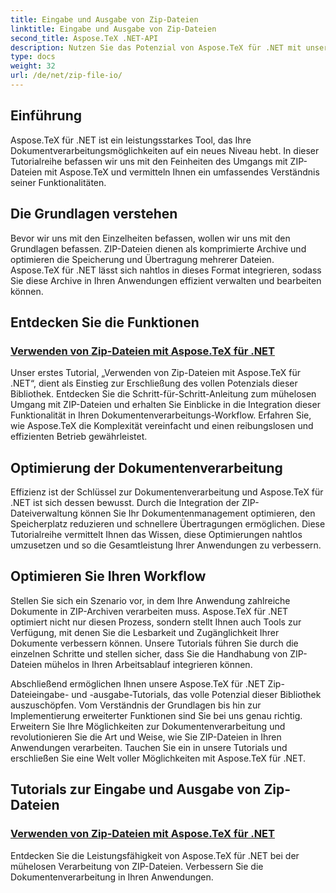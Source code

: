 ```yaml
---
title: Eingabe und Ausgabe von Zip-Dateien
linktitle: Eingabe und Ausgabe von Zip-Dateien
second_title: Aspose.TeX .NET-API
description: Nutzen Sie das Potenzial von Aspose.TeX für .NET mit unseren Tutorials zur Eingabe und Ausgabe von Zip-Dateien. Entdecken Sie die Handhabung von ZIP-Dateien und die Dokumentenverarbeitung für Ihre Anwendungen.
type: docs
weight: 32
url: /de/net/zip-file-io/
---
```

## Einführung

Aspose.TeX für .NET ist ein leistungsstarkes Tool, das Ihre Dokumentverarbeitungsmöglichkeiten auf ein neues Niveau hebt. In dieser Tutorialreihe befassen wir uns mit den Feinheiten des Umgangs mit ZIP-Dateien mit Aspose.TeX und vermitteln Ihnen ein umfassendes Verständnis seiner Funktionalitäten.

## Die Grundlagen verstehen
Bevor wir uns mit den Einzelheiten befassen, wollen wir uns mit den Grundlagen befassen. ZIP-Dateien dienen als komprimierte Archive und optimieren die Speicherung und Übertragung mehrerer Dateien. Aspose.TeX für .NET lässt sich nahtlos in dieses Format integrieren, sodass Sie diese Archive in Ihren Anwendungen effizient verwalten und bearbeiten können.

## Entdecken Sie die Funktionen
### [Verwenden von Zip-Dateien mit Aspose.TeX für .NET](./zip-files-aspose-tex/)
Unser erstes Tutorial, „Verwenden von Zip-Dateien mit Aspose.TeX für .NET“, dient als Einstieg zur Erschließung des vollen Potenzials dieser Bibliothek. Entdecken Sie die Schritt-für-Schritt-Anleitung zum mühelosen Umgang mit ZIP-Dateien und erhalten Sie Einblicke in die Integration dieser Funktionalität in Ihren Dokumentenverarbeitungs-Workflow. Erfahren Sie, wie Aspose.TeX die Komplexität vereinfacht und einen reibungslosen und effizienten Betrieb gewährleistet.

## Optimierung der Dokumentenverarbeitung
Effizienz ist der Schlüssel zur Dokumentenverarbeitung und Aspose.TeX für .NET ist sich dessen bewusst. Durch die Integration der ZIP-Dateiverwaltung können Sie Ihr Dokumentenmanagement optimieren, den Speicherplatz reduzieren und schnellere Übertragungen ermöglichen. Diese Tutorialreihe vermittelt Ihnen das Wissen, diese Optimierungen nahtlos umzusetzen und so die Gesamtleistung Ihrer Anwendungen zu verbessern.

## Optimieren Sie Ihren Workflow
Stellen Sie sich ein Szenario vor, in dem Ihre Anwendung zahlreiche Dokumente in ZIP-Archiven verarbeiten muss. Aspose.TeX für .NET optimiert nicht nur diesen Prozess, sondern stellt Ihnen auch Tools zur Verfügung, mit denen Sie die Lesbarkeit und Zugänglichkeit Ihrer Dokumente verbessern können. Unsere Tutorials führen Sie durch die einzelnen Schritte und stellen sicher, dass Sie die Handhabung von ZIP-Dateien mühelos in Ihren Arbeitsablauf integrieren können.

Abschließend ermöglichen Ihnen unsere Aspose.TeX für .NET Zip-Dateieingabe- und -ausgabe-Tutorials, das volle Potenzial dieser Bibliothek auszuschöpfen. Vom Verständnis der Grundlagen bis hin zur Implementierung erweiterter Funktionen sind Sie bei uns genau richtig. Erweitern Sie Ihre Möglichkeiten zur Dokumentenverarbeitung und revolutionieren Sie die Art und Weise, wie Sie ZIP-Dateien in Ihren Anwendungen verarbeiten. Tauchen Sie ein in unsere Tutorials und erschließen Sie eine Welt voller Möglichkeiten mit Aspose.TeX für .NET.
## Tutorials zur Eingabe und Ausgabe von Zip-Dateien
### [Verwenden von Zip-Dateien mit Aspose.TeX für .NET](./zip-files-aspose-tex/)
Entdecken Sie die Leistungsfähigkeit von Aspose.TeX für .NET bei der mühelosen Verarbeitung von ZIP-Dateien. Verbessern Sie die Dokumentenverarbeitung in Ihren Anwendungen.